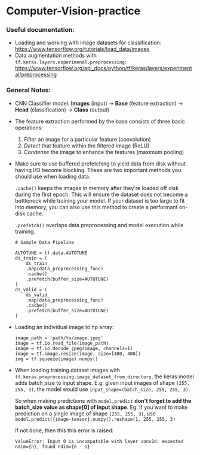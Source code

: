 # Computer-Vision-practice

### Useful documentation:
- Loading and working with image datasets for classification: https://www.tensorflow.org/tutorials/load_data/images
- Data augmentation methods with `tf.keras.layers.experimenal.preprocessing`: https://www.tensorflow.org/api_docs/python/tf/keras/layers/experimental/preprocessing

### General Notes:
- CNN Classifier model: **Images** (input) &rarr; **Base** (feature extraction) &rarr; **Head** (classification) &rarr; **Class** (output)

- The feature extraction performed by the base consists of three basic operations:

  1. *Filter* an image for a particular feature (convolution)
  2. *Detect* that feature within the filtered image (ReLU)
  3. *Condense* the image to enhance the features (maximum pooling)

- Make sure to use buffered prefetching to yield data from disk without having I/O become blocking. These are two important methods you should use when loading data:

  `.cache()` keeps the images in memory after they're loaded off disk during the first epoch. This will ensure the dataset does not become a bottleneck while training your model.
  If your dataset is too large to fit into memory, you can also use this method to create a performant on-disk cache.

  `.prefetch()` overlaps data preprocessing and model execution while training.
  
  ```
  # Sample Data Pipeline
  
  AUTOTUNE = tf.data.AUTOTUNE
  ds_train = (
      ds_train_
      .map(data_preprocessing_func)
      .cache()
      .prefetch(buffer_size=AUTOTUNE)
  )
  ds_valid = (
      ds_valid_
      .map(data_preprocessing_func)
      .cache()
      .prefetch(buffer_size=AUTOTUNE)
  )
  ```

- Loading an individual image to np array:
  ```
  image_path = 'path/to/image.jpeg'
  image = tf.io.read_file(image_path)
  image = tf.io.decode_jpeg(image, channels=1)
  image = tf.image.resize(image, size=[400, 400])
  img = tf.squeeze(image).numpy()
  ```
  
- When loading training dataset images with `tf.keras.preprocessing.image_dataset_from_directory`, the keras model adds batch_size to input shape. E.g: given input images of
  shape `(255, 255, 3)`, the model would use `input_shape=(batch_size, 255, 255, 3)`. 
  
  So when making predictions with `model.predict` **don't forget to add the batch_size value as shape[0] of input shape**. Eg: If you want to make prediction on a single image
  of shape `(255, 255, 3)`, use `model.predict({image-tensor}.numpy().reshape(1, 255, 255, 3)`
  
  If not done, then this this error is raised:
  
  `ValueError: Input 0 is incompatable with layer conv2d: expected ndim={n}, found ndim={n - 1}`
